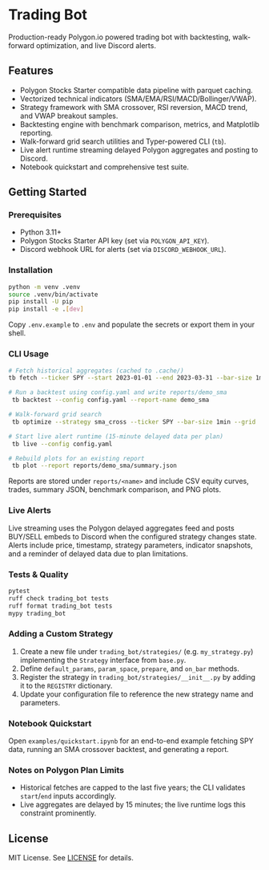 # Trading Bot

Production-ready Polygon.io powered trading bot with backtesting, walk-forward optimization, and live Discord alerts.

## Features

- Polygon Stocks Starter compatible data pipeline with parquet caching.
- Vectorized technical indicators (SMA/EMA/RSI/MACD/Bollinger/VWAP).
- Strategy framework with SMA crossover, RSI reversion, MACD trend, and VWAP breakout samples.
- Backtesting engine with benchmark comparison, metrics, and Matplotlib reporting.
- Walk-forward grid search utilities and Typer-powered CLI (`tb`).
- Live alert runtime streaming delayed Polygon aggregates and posting to Discord.
- Notebook quickstart and comprehensive test suite.

## Getting Started

### Prerequisites

- Python 3.11+
- Polygon Stocks Starter API key (set via `POLYGON_API_KEY`).
- Discord webhook URL for alerts (set via `DISCORD_WEBHOOK_URL`).

### Installation

```bash
python -m venv .venv
source .venv/bin/activate
pip install -U pip
pip install -e .[dev]
```

Copy `.env.example` to `.env` and populate the secrets or export them in your shell.

### CLI Usage

```bash
# Fetch historical aggregates (cached to .cache/)
tb fetch --ticker SPY --start 2023-01-01 --end 2023-03-31 --bar-size 1min

# Run a backtest using config.yaml and write reports/demo_sma
 tb backtest --config config.yaml --report-name demo_sma

# Walk-forward grid search
 tb optimize --strategy sma_cross --ticker SPY --bar-size 1min --grid '{"fast":[5,10,20],"slow":[30,50,100]}'

# Start live alert runtime (15-minute delayed data per plan)
 tb live --config config.yaml

# Rebuild plots for an existing report
 tb plot --report reports/demo_sma/summary.json
```

Reports are stored under `reports/<name>` and include CSV equity curves, trades, summary JSON, benchmark comparison, and PNG plots.

### Live Alerts

Live streaming uses the Polygon delayed aggregates feed and posts BUY/SELL embeds to Discord when the configured strategy changes state. Alerts include price, timestamp, strategy parameters, indicator snapshots, and a reminder of delayed data due to plan limitations.

### Tests & Quality

```bash
pytest
ruff check trading_bot tests
ruff format trading_bot tests
mypy trading_bot
```

### Adding a Custom Strategy

1. Create a new file under `trading_bot/strategies/` (e.g. `my_strategy.py`) implementing the `Strategy` interface from `base.py`.
2. Define `default_params`, `param_space`, `prepare`, and `on_bar` methods.
3. Register the strategy in `trading_bot/strategies/__init__.py` by adding it to the `REGISTRY` dictionary.
4. Update your configuration file to reference the new strategy name and parameters.

### Notebook Quickstart

Open `examples/quickstart.ipynb` for an end-to-end example fetching SPY data, running an SMA crossover backtest, and generating a report.

### Notes on Polygon Plan Limits

- Historical fetches are capped to the last five years; the CLI validates `start`/`end` inputs accordingly.
- Live aggregates are delayed by 15 minutes; the live runtime logs this constraint prominently.

## License

MIT License. See [LICENSE](LICENSE) for details.
